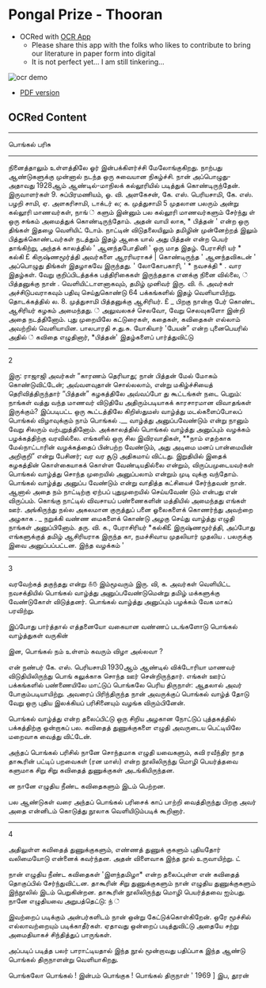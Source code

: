 
# Pongal Prize - Thooran

- OCRed with [OCR App](https://mohan-chinnappan-n2.github.io/2021/ai/ocr/ocr.html)
    - Please share this app with the folks who likes to contribute to bring our literature in paper form into digital
    - It is not perfect yet... I am still tinkering...

![ocr demo](img/ocr-1.png)

- [PDF version](img/PongalParisuThooran.pdf)

## OCRed Content
-----

பொங்கல்‌ பரிசு

------


நினைத்தாலும்‌ உள்ளத்திலே ஓர்‌ இன்பக்கிளர்ச்சி
மேலோங்குகிறது. நாற்பது ஆண்டுகளுக்கு முன்னால்‌ நடந்த
ஒரு சுவையான நிகழ்ச்சி. நான்‌ அப்பொழுது- அதாவது
1928ஆம்‌ ஆண்டில்‌-மாநிலக்‌ கல்லூரியில்‌ படித்துக்‌
கொண்டிருந்தேன்‌. இருவாளர்கள்‌ 9. சுப்பிரமணியம்‌,
ஓ. வி. அளகேசன்‌, கே. எஸ்‌. பெரியசாமி, கே. எஸ்‌. பழறி
சாமி, ஏ. அளகரிசாமி, டாக்டர்‌ ல; க. முத்துசாமி
5 முதலான பலரும்‌ அன்று கல்லூரி மாணவர்கள்‌, நாங்‌ ்‌
களும்‌ இன்னும்‌ பல கல்லூரி மாணவர்களும்‌ சேர்ந்து ள்‌
ஒரு சங்கம்‌ அமைத்துக்‌ கொண்டிருந்தோம்‌. அதன்‌ வாயி
லாக, * பித்தன்‌ ' என்ற ஒரு திங்கள்‌ இதழை வெளியிட்‌
டோம்‌. நாட்டின்‌ விடுதலையிலும்‌ தமிழின்‌ முன்னேற்றத்‌
இலும்‌ பித்துக்கொண்டவர்கள்‌ நடத்தும்‌ இதழ்‌ ஆகை
யால்‌ அது பித்தன்‌ என்ற பெயர்‌ தாங்கிற்று, அந்தக்‌
காலத்தில்‌ ' ஆனந்தபோதினி ' ஒரு மாத இதழ்‌. பேராசிரி
யர்‌ * கல்கி £ கிருஷ்ணமூர்த்தி அவர்களை ஆரரியராகச்‌ |
கொண்டிருந்த ' ஆனந்தவிகடன்‌ ' அப்பொழுது திங்கள்‌
இதழாகவே இருந்தது. ' லோகோபகாரி, ' * நவசக்தி *
. வார இதழ்கள்‌. வேறு குறிப்பிடத்தக்க பத்திரிகைகள்‌
இருந்ததாக எனக்கு நினை வில்லை, ்‌
பித்தனுக்கு நான்‌ . வெளியிட்டாளனாகவும்‌, தமிழ்‌
முனிவர்‌ இரு. வி. ௧. அவர்கள்‌ அச்சிடுபவராகவும்‌ பதிவு
செய்துகொண்டு 64 பக்கங்களில்‌ இதழ்‌ வெளியாயிற்று.
தொடக்கத்தில்‌ ல. 8. முத்துசாமி பித்தனுக்கு ஆசிரியர்‌. £
_ பிறகு நான்கு பேர்‌ கொண்ட ஆசிரியர்‌ கழகம்‌ அமைந்தது. ்‌
அலுவலகச்‌ செலவோ, வேறு செலவுகளோ இன்றி அதை
நடத்தினோம்‌. புது முறையிலே கட்டுரைகள்‌, கதைகள்‌,
கவிதைகள்‌ எல்லாம்‌ அவற்றில்‌ வெளியாயின. பாலபாரதி
ச.து.சு. யோகியார்‌ 'பேயன்‌” என்ற புனைபெயரில்‌ அதில்‌ ்‌
கவிதை எழுதினார்‌, *பித்தன்‌' இதழ்களைப்‌ பார்த்துவிட்டு

----
2

இரு: ராஜாஜி அவர்கள்‌ “காரணம்‌ தெரியாது; நான்‌
பித்தன்‌ மேல்‌ மோகம்‌ கொண்டுவிட்டேன்‌; அவ்வளவுதான்‌
சொல்லலாம்‌, என்று மகிழ்ச்சியைத்‌ தெரிவித்திருந்தார்‌
“பித்தன்‌” கழகத்திலே அவ்வப்போ து கூட்டங்கள்‌ நடை
பெறும்‌: நாங்கள்‌ வத்து வந்த மாணவர்‌ விடுதியே
அதிரும்படியாகக்‌ காரசாரமான விவாதங்கள்‌ இருக்கும்‌?
இப்படிபட்ட ஒரு கூட்டத்திலே கிறிஸ்துமஸ்‌ வாழ்த்து
மடல்களைப்போலப்‌ பொங்கல்‌ விழாவுக்கும்‌ நாம்‌ பொங்கல்‌ .__
வாழ்த்து அனுப்பவேண்டும்‌ என்று நானும்‌ வேறு சிலரும்‌
வற்புறுத்தினோம்‌. அக்காலத்தில்‌ பொங்கல்‌ வாழ்த்து
அனுப்பும்‌ வழக்கம்‌ பழக்கத்திற்கு வரவில்லை. எங்களில்‌
ஒரு சில இவிரவாதிகள்‌, **நாம்‌ எதற்காக மேல்நாட்டாரின்‌
வழக்கத்தைப்‌ பின்பற்ற வேண்டும்‌, அது அடிமை மனப்‌
பான்மையின்‌ அறிகுறி” என்று பேசினர்‌; வர வர சூடு
அதிகமாய்‌ விட்டது.
இறுதியில்‌ இதைக்‌ கழகத்தின்‌ கொள்கையாகக்‌ கொள்ள
வேண்டியதில்லை என்றும்‌, விருப்பமுடையவர்கள்‌ பொங்கல்‌
வாழ்த்து சொந்த முறையில்‌ அனுப்பலாம்‌ என்றும்‌ முடி
வுக்கு வந்தோம்‌. பொங்கல்‌ வாழ்த்து அனுப்ப வேண்டும்‌
என்று வாதித்த கட்சியைச்‌ சேர்ந்தவன்‌ நான்‌. ஆனால்‌
அதை நம்‌ நாட்டிற்கு ஏற்பப்‌ புதுமுறையில்‌ செய்யவேண்‌
டும்‌ என்பது என்‌ விருப்பம்‌.
கொங்கு நாட்டில்‌ விவசாயப்‌ பண்ணைகளின்‌ மத்தியில்‌
அமைந்தது எங்கள்‌ ஊர்‌. அங்கிருந்து நல்ல அகலமான
குருத்துப்‌ பனை ஓலைகளைக்‌ கொணர்ந்து அவற்றை அழகாக .
_ நறுக்கி வண்ண மைகளைக்‌ கொண்டு அழகு செய்து வாழ்த்து
எழுதி நாங்கள்‌ அனுப்பினோம்‌. தரு. வி. க., பேராசிரியர்‌
*கல்கி£ இருஷ்ணமூர்த்தி, அப்போது எங்களுக்குத்‌ தமிழ்‌
ஆசிரியராக இருந்த கா, நமச்சிவாய முதலியார்‌ முதலிய
. பலருக்கு இவை அனுப்பப்பட்டன. இந்த வழக்கம்‌ '

-----

3

வரவேற்கத்‌ தகுந்தது என்று ௧௫ இம்மூவரும்‌ இரு. வி, க.
அவர்கள்‌ வெளியிட்ட நவசக்தியில்‌ பொங்கல்‌ வாழ்த்து
அனுப்பவேண்டுமென்று தமிழ்‌ மக்களுக்கு வேண்டுகோள்‌
விடுத்தனர்‌. பொங்கல்‌ வாழ்த்து அனுப்பும்‌ பழக்கம்‌ வேக
மாகப்‌ பரவிற்று.

இப்போது பார்த்தால்‌ எத்தனையோ வகையான
வண்ணப்‌ படங்களோடு பொங்கல்‌ வாழ்த்துகள்‌ வருகின்‌

இன, பொங்கல்‌ நம்‌ உள்ளம்‌ கவரும்‌ விழா அல்லவா ?

என்‌ நண்பர்‌ கே. எஸ்‌. பெரியசாமி 1930ஆம்‌
ஆண்டில்‌ விக்டோரியா மாணவர்‌ விடுதியிலிருந்து பொங்‌
கலுக்காக சொந்த ஊர்‌ சென்றிருந்தார்‌. எங்கள்‌
ஊர்ப்‌ பக்கங்களில்‌ பண்ணையிலே மாட்டுப்‌ பொங்கலே
பெரிய திருநாள்‌: ஆதலால்‌ அவர்‌ போகும்படியாயிற்று.
அவரைப்‌ பிரிந்திருந்த நான்‌ அவருக்குப்‌ பொங்கல்‌ வாழ்த்‌
தோடு வேறு ஒரு புதிய இலக்கியப்‌ பரிசினையும்‌ வழங்க
விரும்பினேன்‌.

பொங்கல்‌ வாழ்த்து என்ற தலைப்பிட்டு ஒரு சிறிய
அழகான நோட்டுப்‌ புத்தகத்தில்‌ பக்கத்திற்கு ஒன்றாகப்‌ பல.
கவிதைத்‌ துணுக்குகளை எழுதி அவருடைய பெட்டியிலே
மறைவாக வைத்து விட்டேன்‌.

அந்தப்‌ பொங்கல்‌ பரிசில்‌ நானே சொந்தமாக எழுதி
யவைகளும்‌, கவி ரவீந்திர நாத தாகூரின்‌ பட்டிப்‌ பறவைகள்‌
(ரன மாஸ்‌) என்ற நூலிலிருந்து மொழி பெயர்த்தவை
களுமாக சிறு சிறு கவிதைத்‌ துணுக்குகள்‌ அடங்கியிருந்தன.

ன நானே எழுதிய நீண்ட கவிதைகளும்‌ இடம்‌ பெற்றன.

பல ஆண்டுகள்‌ வரை அந்தப்‌ பொங்கல்‌ பரிசைக்‌ காப்‌
பாற்றி வைத்திருந்து பிறகு அவர்‌ அதை என்னிடம்‌
கொடுத்து நூலாக வெளியிடும்படிக்‌ கூறினார்‌.

---
4

அதிலுள்ள கவிதைத்‌ துணுக்குகளும்‌, எண்ணத்‌ துணுக்‌
குகளும்‌ புதியதோர்‌ வலிமையோடு என்னைக்‌ கவர்ந்தன.
அதன்‌ விளைவாக இந்த நூல்‌ உருவாயிற்று. ட்‌

நான்‌ எழுதிய நீண்ட கவிதைகள்‌ 'இளந்தமிழா* என்ற
தலைப்புள்ள என்‌ கவிதைத்‌ தொகுப்பில்‌ சேர்ந்துவிட்டன.
தாகூரின்‌ சிறு துணுக்குகளும்‌ நான்‌ எழுதிய துணுக்குகளும்‌
இந்நூலில்‌ இடம்‌ பெறுகின்றன. தாகூரின்‌ நூலிலிருந்து
மொழி பெயர்த்தவை ஐம்பது. நானே எழுதியவை
அறுபத்தெட்டு: ந்‌ ்‌

இவற்றைப்‌ படிக்கும்‌ அன்பர்களிடம்‌ நான்‌ ஒன்று
கேட்டுக்கொள்கிறேன்‌. ஒரே மூச்சில்‌ எல்லாவற்றையும்‌
படிக்காதீர்கள்‌. ஏதாவது ஒன்றைப்‌ படித்துவிட்டு
அதையே சற்று அமைதியாகச்‌ சிந்தித்துப்‌ பாருங்கள்‌.

அப்படிப்‌ படித்த பலர்‌ பாராட்டியதால்‌ இந்த நூல்‌
மூன்றாவது பதிப்பாக இந்த ஆண்டு பொங்கல்‌ திருநாளன்று
வெளியாகிறது.

பொங்கலோ பொங்கல்‌ ! இன்பம்‌ பொங்குக !
பொங்கல்‌ திருநாள்‌ '
1969 ] இப, தூரன்‌
